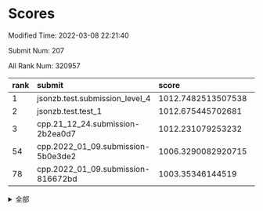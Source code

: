 # Scores

Modified Time: 2022-03-08 22:21:40

Submit Num: 207

All Rank Num: 320957

| rank |               submit               |       score        |       sigma        | pk_num |
| :--- | :--------------------------------- | :----------------- | :----------------- | :----- |
| 1    | jsonzb.test.submission_level_4     | 1012.7482513507538 | 0.8035959142746537 | 6202   |
| 2    | jsonzb.test.test_1                 | 1012.675445702681  | 0.7896355771011879 | 6201   |
| 3    | cpp.21_12_24.submission-2b2ea0d7   | 1012.231079253232  | 0.8027663375225627 | 6199   |
| 54   | cpp.2022_01_09.submission-5b0e3de2 | 1006.3290082920715 | 0.7387507136338969 | 6199   |
| 78   | cpp.2022_01_09.submission-816672bd | 1003.35346144519   | 0.704201500055997  | 6204   |


<details>
<summary>全部</summary>

| rank |                 submit                 |       score        |       sigma        | pk_num |
| :--- | :------------------------------------- | :----------------- | :----------------- | :----- |
| 1    | jsonzb.test.submission_level_4         | 1012.7482513507538 | 0.8035959142746537 | 6202   |
| 2    | jsonzb.test.test_1                     | 1012.675445702681  | 0.7896355771011879 | 6201   |
| 3    | cpp.21_12_24.submission-2b2ea0d7       | 1012.231079253232  | 0.8027663375225627 | 6199   |
| 4    | gobigger.level_3.submission_level_3_45 | 1012.067482021199  | 0.7728970050370215 | 6196   |
| 5    | gobigger.level_3.submission_level_3_18 | 1011.261702417861  | 0.7803990567090757 | 6206   |
| 6    | gobigger.level_3.submission_level_3_5  | 1011.0865751689608 | 0.7760953813813998 | 6206   |
| 7    | gobigger.level_3.submission_level_3_17 | 1011.0144205845789 | 0.768120379629497  | 6200   |
| 8    | gobigger.level_3.submission_level_3_38 | 1010.9364525479788 | 0.7703221044388974 | 6199   |
| 9    | gobigger.level_3.submission_level_3_39 | 1010.8933568265694 | 0.7850095313848928 | 6202   |
| 10   | gobigger.level_3.submission_level_3_1  | 1010.8865816585142 | 0.7752859945345587 | 6202   |
| 11   | gobigger.level_3.submission_level_3_26 | 1010.8294785998986 | 0.7723372400517633 | 6202   |
| 12   | gobigger.level_3.submission_level_3_46 | 1010.7411945862617 | 0.7479118596215059 | 6205   |
| 13   | gobigger.level_3.submission_level_3_8  | 1010.7122095788268 | 0.767952787388629  | 6203   |
| 14   | gobigger.level_3.submission_level_3_24 | 1010.6736935289343 | 0.784528310573817  | 6196   |
| 15   | gobigger.level_3.submission_level_3_48 | 1010.6041929656664 | 0.7630070386377887 | 6200   |
| 16   | gobigger.level_3.submission_level_3_37 | 1010.5035770250636 | 0.7416633486389426 | 6203   |
| 17   | gobigger.level_3.submission_level_3_41 | 1010.4394781969612 | 0.7452305498143764 | 6201   |
| 18   | gobigger.level_3.submission_level_3_6  | 1010.4121213836054 | 0.7720124051221966 | 6203   |
| 19   | gobigger.level_3.submission_level_3_44 | 1010.3324588167907 | 0.7637962996959515 | 6200   |
| 20   | gobigger.level_3.submission_level_3_43 | 1010.3128569934539 | 0.7775198621087539 | 6204   |
| 21   | gobigger.level_3.submission_level_3_19 | 1010.2895937943105 | 0.7617231599074964 | 6205   |
| 22   | gobigger.level_3.submission_level_3_9  | 1010.2483886443879 | 0.7523513054107763 | 6204   |
| 23   | gobigger.level_3.submission_level_3_15 | 1010.1805250454598 | 0.7573067164217643 | 6200   |
| 24   | gobigger.level_3.submission_level_3_4  | 1010.1654824351459 | 0.7495765073025306 | 6201   |
| 25   | gobigger.level_3.submission_level_3_13 | 1009.9535617366083 | 0.7523763078346304 | 6203   |
| 26   | gobigger.level_3.submission_level_3_30 | 1009.9477898254871 | 0.7613104353847653 | 6204   |
| 27   | gobigger.level_3.submission_level_3_23 | 1009.8799768473397 | 0.7553089654579409 | 6195   |
| 28   | gobigger.level_3.submission_level_3_33 | 1009.8480971167431 | 0.747854552954615  | 6200   |
| 29   | gobigger.level_3.submission_level_3_22 | 1009.8360391554831 | 0.7468593667711328 | 6192   |
| 30   | gobigger.level_3.submission_level_3_34 | 1009.8334209236693 | 0.7639656240727356 | 6197   |
| 31   | gobigger.level_3.submission_level_3_10 | 1009.8194456060231 | 0.7509414136349288 | 6204   |
| 32   | gobigger.level_3.submission_level_3_47 | 1009.799261352089  | 0.7575787049984248 | 6203   |
| 33   | gobigger.level_3.submission_level_3_3  | 1009.7829297388688 | 0.7468507174553749 | 6203   |
| 34   | gobigger.level_3.submission_level_3_27 | 1009.7503473341486 | 0.7638923890328819 | 6199   |
| 35   | gobigger.level_3.submission_level_3_49 | 1009.7311611980651 | 0.7526419832246548 | 6203   |
| 36   | gobigger.level_3.submission_level_3_31 | 1009.6963674676682 | 0.7580278528447052 | 6205   |
| 37   | gobigger.level_3.submission_level_3_2  | 1009.6356557463171 | 0.7582140136210648 | 6201   |
| 38   | gobigger.level_3.submission_level_3_21 | 1009.6343731792713 | 0.7585438395581701 | 6201   |
| 39   | gobigger.level_3.submission_level_3_14 | 1009.6267918810028 | 0.7754216170379267 | 6202   |
| 40   | gobigger.level_3.submission_level_3_11 | 1009.4057699309715 | 0.7499539778594565 | 6199   |
| 41   | gobigger.level_3.submission_level_3_20 | 1009.2616551114124 | 0.7641924801836105 | 6201   |
| 42   | gobigger.level_3.submission_level_3_28 | 1009.2343544717675 | 0.7482148454535944 | 6205   |
| 43   | gobigger.level_3.submission_level_3_35 | 1009.107763856686  | 0.7484632333348196 | 6201   |
| 44   | gobigger.level_3.submission_level_3_12 | 1008.9916673933367 | 0.7407405422708867 | 6203   |
| 45   | gobigger.level_3.submission_level_3_7  | 1008.9205353013244 | 0.7398961895970304 | 6207   |
| 46   | gobigger.level_3.submission_level_3_36 | 1008.8384710330286 | 0.7576180226272916 | 6203   |
| 47   | gobigger.level_3.submission_level_3_0  | 1008.8147742482427 | 0.7483598909735888 | 6203   |
| 48   | gobigger.level_3.submission_level_3_40 | 1008.6291918377294 | 0.7713425165710068 | 6198   |
| 49   | gobigger.level_3.submission_level_3_25 | 1008.5739904440198 | 0.7373042628302177 | 6205   |
| 50   | gobigger.level_3.submission_level_3_32 | 1008.5393710967883 | 0.74756018871193   | 6199   |
| 51   | gobigger.level_3.submission_level_3_29 | 1008.4856286172111 | 0.7544152273510697 | 6205   |
| 52   | gobigger.level_3.submission_level_3_16 | 1008.4114163150732 | 0.7494086914418251 | 6202   |
| 53   | gobigger.level_3.submission_level_3_42 | 1008.1560155958001 | 0.7687884993012242 | 6203   |
| 54   | cpp.2022_01_09.submission-5b0e3de2     | 1006.3290082920715 | 0.7387507136338969 | 6199   |
| 55   | gobigger.level_1.submission_level_1_5  | 1005.2396495875848 | 0.7259175919164849 | 6200   |
| 56   | gobigger.level_1.submission_level_1_29 | 1005.018289796887  | 0.7138209902063793 | 6202   |
| 57   | gobigger.level_1.submission_level_1_17 | 1004.6332857321686 | 0.7205295485320083 | 6203   |
| 58   | gobigger.level_1.submission_level_1_47 | 1004.6138221509016 | 0.7167479055411097 | 6204   |
| 59   | gobigger.level_1.submission_level_1_3  | 1004.4894591225458 | 0.7167295919696558 | 6200   |
| 60   | gobigger.level_1.submission_level_1_46 | 1004.416632443236  | 0.7169016988525239 | 6199   |
| 61   | gobigger.level_1.submission_level_1_33 | 1004.3605202035893 | 0.7154413191839734 | 6201   |
| 62   | gobigger.level_1.submission_level_1_38 | 1004.3334829227781 | 0.7035930931760945 | 6204   |
| 63   | gobigger.level_1.submission_level_1_22 | 1004.1523268499858 | 0.7204432396010678 | 6203   |
| 64   | gobigger.level_1.submission_level_1_31 | 1003.9109057559771 | 0.715625784891435  | 6207   |
| 65   | gobigger.level_1.submission_level_1_24 | 1003.9069390896436 | 0.7353274094096668 | 6196   |
| 66   | gobigger.level_1.submission_level_1_32 | 1003.8833734313147 | 0.7119856541043581 | 6202   |
| 67   | gobigger.level_1.submission_level_1_18 | 1003.8470056998    | 0.7183903495902557 | 6202   |
| 68   | gobigger.level_1.submission_level_1_4  | 1003.8365003653485 | 0.7094888181220105 | 6199   |
| 69   | gobigger.level_1.submission_level_1_14 | 1003.812222327117  | 0.7180200894564701 | 6204   |
| 70   | gobigger.level_1.submission_level_1_37 | 1003.5689902897719 | 0.7189414737785006 | 6198   |
| 71   | gobigger.level_1.submission_level_1_36 | 1003.4982633853552 | 0.7289333411209101 | 6197   |
| 72   | gobigger.level_1.submission_level_1_8  | 1003.4878804226191 | 0.7108831687279025 | 6197   |
| 73   | gobigger.level_1.submission_level_1_34 | 1003.479126717036  | 0.7236512646453463 | 6199   |
| 74   | gobigger.level_1.submission_level_1_19 | 1003.4486165193197 | 0.7133468686298525 | 6203   |
| 75   | gobigger.level_1.submission_level_1_1  | 1003.4066459105162 | 0.7190554470477634 | 6205   |
| 76   | gobigger.level_1.submission_level_1_43 | 1003.3832924761986 | 0.7174518258829699 | 6205   |
| 77   | gobigger.level_1.submission_level_1_49 | 1003.3788771866183 | 0.713621584052169  | 6200   |
| 78   | cpp.2022_01_09.submission-816672bd     | 1003.35346144519   | 0.704201500055997  | 6204   |
| 79   | gobigger.level_1.submission_level_1_13 | 1003.2003312280981 | 0.7166298035591213 | 6198   |
| 80   | gobigger.level_1.submission_level_1_11 | 1003.1095509990283 | 0.7154718506709606 | 6201   |
| 81   | gobigger.level_1.submission_level_1_16 | 1003.0873513346068 | 0.7144374464855706 | 6200   |
| 82   | gobigger.level_1.submission_level_1_7  | 1003.0858642577468 | 0.722808218959445  | 6199   |
| 83   | gobigger.level_1.submission_level_1_6  | 1003.0348315861823 | 0.710619154863001  | 6201   |
| 84   | gobigger.level_1.submission_level_1_25 | 1003.01093135618   | 0.7149124114399479 | 6201   |
| 85   | gobigger.level_1.submission_level_1_23 | 1002.9788828434531 | 0.7169865658920627 | 6197   |
| 86   | gobigger.level_1.submission_level_1_40 | 1002.9763183712146 | 0.7218380857883716 | 6198   |
| 87   | gobigger.level_1.submission_level_1_35 | 1002.9605159360996 | 0.7081873841688355 | 6203   |
| 88   | gobigger.level_1.submission_level_1_42 | 1002.9001592561037 | 0.7142375875450555 | 6199   |
| 89   | gobigger.level_1.submission_level_1_20 | 1002.8245567754311 | 0.7142064761648704 | 6203   |
| 90   | gobigger.level_1.submission_level_1_39 | 1002.7342270175945 | 0.7170295048862021 | 6207   |
| 91   | gobigger.level_1.submission_level_1_21 | 1002.7211102484379 | 0.6972885155630231 | 6194   |
| 92   | gobigger.level_1.submission_level_1_27 | 1002.6775141419741 | 0.7104118534288585 | 6200   |
| 93   | gobigger.level_1.submission_level_1_12 | 1002.6367753931812 | 0.7042677918645273 | 6206   |
| 94   | gobigger.level_1.submission_level_1_26 | 1002.5984883528931 | 0.713649772847757  | 6198   |
| 95   | gobigger.level_1.submission_level_1_10 | 1002.5881871795333 | 0.7288897970095367 | 6204   |
| 96   | gobigger.level_1.submission_level_1_28 | 1002.587745379475  | 0.726890119227865  | 6203   |
| 97   | gobigger.level_1.submission_level_1_45 | 1002.5370794953076 | 0.7085936747767636 | 6204   |
| 98   | gobigger.level_1.submission_level_1_30 | 1002.4437657597801 | 0.709702896023917  | 6208   |
| 99   | gobigger.level_1.submission_level_1_9  | 1002.3173695863359 | 0.7121862449040193 | 6203   |
| 100  | gobigger.level_1.submission_level_1_15 | 1002.2252279957036 | 0.7156898115494957 | 6203   |
| 101  | gobigger.level_1.submission_level_1_2  | 1002.0640515032494 | 0.7108836500967491 | 6196   |
| 102  | gobigger.level_1.submission_level_1_44 | 1001.8077254573369 | 0.7189812827330394 | 6202   |
| 103  | gobigger.level_1.submission_level_1_41 | 1001.7997217767291 | 0.713064907331782  | 6205   |
| 104  | gobigger.level_1.submission_level_1_0  | 1001.6052418812034 | 0.715973253313925  | 6200   |
| 105  | gobigger.level_1.submission_level_1_48 | 1000.9287209130878 | 0.7008555026787987 | 6202   |
| 106  | gobigger.random.submission_random_46   | 997.2225893493865  | 0.6958690162935687 | 6207   |
| 107  | gobigger.random.submission_random_39   | 997.1831548593269  | 0.7049704218577667 | 6203   |
| 108  | gobigger.random.submission_random_28   | 996.9038573127052  | 0.7023335616125385 | 6202   |
| 109  | gobigger.random.submission_random_17   | 996.8647282890996  | 0.7166509852600627 | 6205   |
| 110  | gobigger.random.submission_random_15   | 996.7841362338773  | 0.7049974822833028 | 6206   |
| 111  | gobigger.random.submission_random_5    | 996.7590582697329  | 0.7033942936300929 | 6201   |
| 112  | gobigger.random.submission_random_1    | 996.7259208783438  | 0.7031475178944399 | 6201   |
| 113  | gobigger.random.submission_random_25   | 996.7031472082457  | 0.7100687270372853 | 6202   |
| 114  | gobigger.random.submission_random_36   | 996.7013554782933  | 0.7161705761027003 | 6204   |
| 115  | gobigger.random.submission_random_0    | 996.7007069318425  | 0.7022050612425239 | 6204   |
| 116  | gobigger.random.submission_random_31   | 996.6837900241741  | 0.7100352781733057 | 6198   |
| 117  | gobigger.random.submission_random_3    | 996.6529297267417  | 0.7051072612079256 | 6205   |
| 118  | gobigger.random.submission_random_29   | 996.6374920736883  | 0.7179046997364479 | 6199   |
| 119  | gobigger.random.submission_random_20   | 996.4927855810205  | 0.7109029825067857 | 6199   |
| 120  | gobigger.random.submission_random_21   | 996.4611761431914  | 0.7224229940479561 | 6202   |
| 121  | gobigger.random.submission_random_4    | 996.4609628603082  | 0.7162857078864392 | 6203   |
| 122  | gobigger.random.submission_random_10   | 996.2971891085795  | 0.6970832673426346 | 6209   |
| 123  | gobigger.random.submission_random_34   | 996.2408446470677  | 0.7027284362267117 | 6206   |
| 124  | gobigger.random.submission_random_32   | 996.2258675646661  | 0.6994794502994538 | 6201   |
| 125  | gobigger.random.submission_random_49   | 996.2003653335601  | 0.7125875288808236 | 6204   |
| 126  | gobigger.random.submission_random_8    | 996.0731846322807  | 0.7021742348529993 | 6198   |
| 127  | gobigger.random.submission_random_47   | 996.0596672510609  | 0.7159915363700925 | 6201   |
| 128  | gobigger.random.submission_random_43   | 996.0535494800376  | 0.7047394598877342 | 6198   |
| 129  | gobigger.random.submission_random_6    | 996.0046224647867  | 0.7198668015268876 | 6200   |
| 130  | gobigger.random.submission_random_7    | 995.9378248471775  | 0.7117785155613667 | 6204   |
| 131  | gobigger.random.submission_random_35   | 995.8692655507746  | 0.7173300160993245 | 6208   |
| 132  | gobigger.random.submission_random_23   | 995.8671718992191  | 0.7079036264719947 | 6205   |
| 133  | gobigger.random.submission_random_30   | 995.8641448129134  | 0.7254158595435557 | 6205   |
| 134  | gobigger.random.submission_random_14   | 995.8610306942884  | 0.7094845568606696 | 6199   |
| 135  | gobigger.random.submission_random_26   | 995.8263504126932  | 0.6978457665700614 | 6202   |
| 136  | gobigger.random.submission_random_45   | 995.8136875282806  | 0.7219099795766362 | 6202   |
| 137  | gobigger.random.submission_random_13   | 995.7911404200755  | 0.7191040342619219 | 6200   |
| 138  | gobigger.random.submission_random_16   | 995.7258196097949  | 0.7003845386544533 | 6199   |
| 139  | gobigger.random.submission_random_33   | 995.7139733970346  | 0.7153468280385259 | 6204   |
| 140  | gobigger.random.submission_random_12   | 995.6618665494651  | 0.709891514225246  | 6202   |
| 141  | gobigger.random.submission_random_37   | 995.6501065592394  | 0.7103842799966121 | 6201   |
| 142  | gobigger.random.submission_random_40   | 995.639001801611   | 0.7016166692085014 | 6203   |
| 143  | gobigger.random.submission_random_11   | 995.6154206565086  | 0.7046984488772153 | 6205   |
| 144  | gobigger.random.submission_random_41   | 995.5320521207695  | 0.7039132385042198 | 6201   |
| 145  | gobigger.random.submission_random_42   | 995.5265036393976  | 0.71806010797527   | 6202   |
| 146  | gobigger.random.submission_random_24   | 995.3601737334764  | 0.7050685037412449 | 6202   |
| 147  | gobigger.random.submission_random_27   | 995.3487582878952  | 0.7001054091613798 | 6205   |
| 148  | gobigger.random.submission_random_48   | 995.2836406459543  | 0.716735947050686  | 6201   |
| 149  | gobigger.random.submission_random_19   | 995.1150868973759  | 0.7024007347675204 | 6208   |
| 150  | gobigger.random.submission_random_22   | 995.0701530228134  | 0.7071780891826303 | 6206   |
| 151  | gobigger.random.submission_random_9    | 994.9976816550616  | 0.7089102492269301 | 6203   |
| 152  | gobigger.random.submission_random_18   | 994.9947542001202  | 0.71478518660623   | 6203   |
| 153  | gobigger.random.submission_random_44   | 994.8155540007018  | 0.7056491062161615 | 6205   |
| 154  | gobigger.random.submission_random_2    | 994.8150725728909  | 0.7299935626016729 | 6206   |
| 155  | gobigger.level_2.submission_level_2_15 | 994.7419630898736  | 0.7177471363186172 | 6199   |
| 156  | gobigger.random.submission_random_38   | 994.0853072035254  | 0.7164255034642958 | 6199   |
| 157  | gobigger.level_2.submission_level_2_14 | 993.9526508092694  | 0.7217255461070105 | 6203   |
| 158  | gobigger.level_2.submission_level_2_25 | 993.8573474013898  | 0.7451716660376699 | 6200   |
| 159  | gobigger.level_2.submission_level_2_21 | 993.6919889587607  | 0.7353702216736545 | 6208   |
| 160  | gobigger.level_2.submission_level_2_30 | 993.4971796476141  | 0.72313965571878   | 6205   |
| 161  | gobigger.level_2.submission_level_2_4  | 993.3960944829375  | 0.7256607184152624 | 6205   |
| 162  | gobigger.level_2.submission_level_2_20 | 993.2085613193444  | 0.7293534613586752 | 6204   |
| 163  | gobigger.level_2.submission_level_2_43 | 993.0861367786081  | 0.7380310338019643 | 6204   |
| 164  | gobigger.level_2.submission_level_2_26 | 993.0719534146833  | 0.7403308125940549 | 6198   |
| 165  | gobigger.level_2.submission_level_2_32 | 992.8777035677659  | 0.7314774448845275 | 6197   |
| 166  | gobigger.level_2.submission_level_2_35 | 992.847090785499   | 0.7469331857827387 | 6202   |
| 167  | gobigger.level_2.submission_level_2_16 | 992.7286106883989  | 0.7268064321122341 | 6202   |
| 168  | gobigger.level_2.submission_level_2_48 | 992.6938141878203  | 0.7489178277077504 | 6208   |
| 169  | gobigger.level_2.submission_level_2_31 | 992.6604893528075  | 0.7423864346880631 | 6204   |
| 170  | gobigger.level_2.submission_level_2_13 | 992.618291636662   | 0.7351861525681467 | 6203   |
| 171  | gobigger.level_2.submission_level_2_18 | 992.6051512114077  | 0.7435147290074682 | 6199   |
| 172  | gobigger.level_2.submission_level_2_5  | 992.6023128968711  | 0.7486952037453042 | 6204   |
| 173  | gobigger.level_2.submission_level_2_22 | 992.5642771510248  | 0.7496486103679671 | 6205   |
| 174  | gobigger.level_2.submission_level_2_3  | 992.5244765122325  | 0.7346947064254927 | 6200   |
| 175  | gobigger.level_2.submission_level_2_49 | 992.5220131296834  | 0.7373151858534837 | 6206   |
| 176  | gobigger.level_2.submission_level_2_2  | 992.4344242300821  | 0.7325955692181718 | 6202   |
| 177  | gobigger.level_2.submission_level_2_11 | 992.4140993780663  | 0.7456836813562366 | 6206   |
| 178  | gobigger.level_2.submission_level_2_8  | 992.3829235589502  | 0.7260528547176153 | 6207   |
| 179  | gobigger.level_2.submission_level_2_38 | 992.3699994193192  | 0.7299444624233326 | 6203   |
| 180  | gobigger.level_2.submission_level_2_10 | 992.358227335117   | 0.7326102079093121 | 6204   |
| 181  | gobigger.level_2.submission_level_2_46 | 992.3450743448446  | 0.7427061259575818 | 6199   |
| 182  | gobigger.level_2.submission_level_2_42 | 992.3389900431569  | 0.7340067591999276 | 6201   |
| 183  | gobigger.level_2.submission_level_2_9  | 992.2925730231449  | 0.7442001893761512 | 6205   |
| 184  | gobigger.level_2.submission_level_2_19 | 992.1817974594694  | 0.7623836557824436 | 6201   |
| 185  | gobigger.level_2.submission_level_2_34 | 992.1601868622428  | 0.738544180980363  | 6206   |
| 186  | gobigger.level_2.submission_level_2_44 | 992.0950917471816  | 0.7384374548151368 | 6205   |
| 187  | gobigger.level_2.submission_level_2_23 | 992.0644821119758  | 0.7545307842751966 | 6203   |
| 188  | gobigger.level_2.submission_level_2_33 | 992.0554102575439  | 0.7344600034783784 | 6202   |
| 189  | gobigger.level_2.submission_level_2_37 | 991.9885258631418  | 0.7416082398366254 | 6204   |
| 190  | gobigger.level_2.submission_level_2_1  | 991.965941015674   | 0.7285759779825339 | 6201   |
| 191  | gobigger.level_2.submission_level_2_36 | 991.9280240543393  | 0.7337893204800318 | 6202   |
| 192  | gobigger.level_2.submission_level_2_27 | 991.8813558516617  | 0.7427052769748879 | 6198   |
| 193  | gobigger.level_2.submission_level_2_17 | 991.6877224067596  | 0.75285284205734   | 6198   |
| 194  | gobigger.level_2.submission_level_2_7  | 991.657777095442   | 0.7334080764959103 | 6202   |
| 195  | gobigger.level_2.submission_level_2_29 | 991.5462045834107  | 0.7579143231203679 | 6205   |
| 196  | gobigger.level_2.submission_level_2_24 | 991.4389858290327  | 0.7443185567425818 | 6201   |
| 197  | gobigger.level_2.submission_level_2_40 | 991.4122608668764  | 0.7450312090581582 | 6204   |
| 198  | gobigger.level_2.submission_level_2_12 | 991.4027300994262  | 0.7549351465807357 | 6203   |
| 199  | gobigger.level_2.submission_level_2_0  | 991.3177019635876  | 0.7706612546232006 | 6199   |
| 200  | gobigger.level_2.submission_level_2_47 | 991.2945419777923  | 0.7681631441267398 | 6197   |
| 201  | gobigger.level_2.submission_level_2_28 | 991.2873533032335  | 0.7507558849514561 | 6206   |
| 202  | gobigger.level_2.submission_level_2_6  | 990.5131236653051  | 0.7847928051746621 | 6206   |
| 203  | gobigger.level_2.submission_level_2_39 | 990.3155581450031  | 0.7585865464205591 | 6206   |
| 204  | gobigger.level_2.submission_level_2_41 | 990.2566320592172  | 0.7672439124018262 | 6202   |
| 205  | gobigger.level_2.submission_level_2_45 | 989.9376226080385  | 0.7806454521593507 | 6201   |
| 206  | gobigger.none.submission_none_0        | 979.0511390136824  | 1.2549747755981602 | 6202   |
| 207  | gobigger.none.submission_none_1        | 976.238836215434   | 1.377671503778022  | 6202   |

</details>